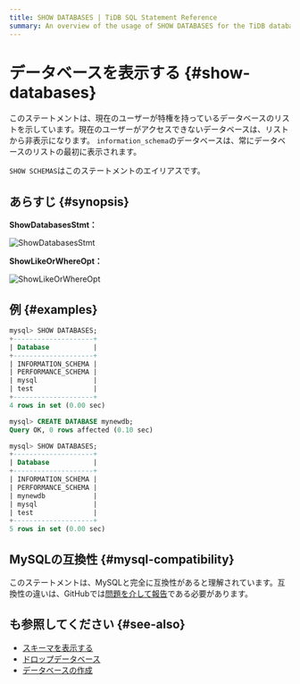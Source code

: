 ```yaml
---
title: SHOW DATABASES | TiDB SQL Statement Reference
summary: An overview of the usage of SHOW DATABASES for the TiDB database.
---
```


# データベースを表示する {#show-databases}

このステートメントは、現在のユーザーが特権を持っているデータベースのリストを示しています。現在のユーザーがアクセスできないデータベースは、リストから非表示になります。 `information_schema`のデータベースは、常にデータベースのリストの最初に表示されます。

`SHOW SCHEMAS`はこのステートメントのエイリアスです。

## あらすじ {#synopsis}

**ShowDatabasesStmt：**

![ShowDatabasesStmt](https://docs-download.pingcap.com/media/images/docs/sqlgram/ShowDatabasesStmt.png)

**ShowLikeOrWhereOpt：**

![ShowLikeOrWhereOpt](https://docs-download.pingcap.com/media/images/docs/sqlgram/ShowLikeOrWhereOpt.png)

## 例 {#examples}

```sql
mysql> SHOW DATABASES;
+--------------------+
| Database           |
+--------------------+
| INFORMATION_SCHEMA |
| PERFORMANCE_SCHEMA |
| mysql              |
| test               |
+--------------------+
4 rows in set (0.00 sec)

mysql> CREATE DATABASE mynewdb;
Query OK, 0 rows affected (0.10 sec)

mysql> SHOW DATABASES;
+--------------------+
| Database           |
+--------------------+
| INFORMATION_SCHEMA |
| PERFORMANCE_SCHEMA |
| mynewdb            |
| mysql              |
| test               |
+--------------------+
5 rows in set (0.00 sec)
```

## MySQLの互換性 {#mysql-compatibility}

このステートメントは、MySQLと完全に互換性があると理解されています。互換性の違いは、GitHubでは[問題を介して報告](https://github.com/pingcap/tidb/issues/new/choose)である必要があります。

## も参照してください {#see-also}

-   [スキーマを表示する](/sql-statements/sql-statement-show-schemas.md)
-   [ドロップデータベース](/sql-statements/sql-statement-drop-database.md)
-   [データベースの作成](/sql-statements/sql-statement-create-database.md)

